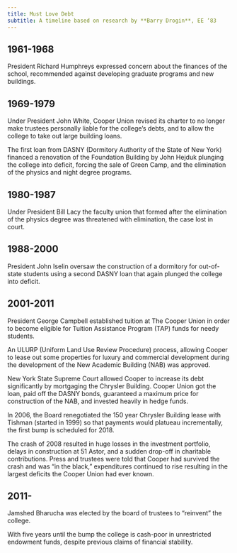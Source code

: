 ```yaml
---
title: Must Love Debt
subtitle: A timeline based on research by **Barry Drogin**, EE ‘83
---
```


## 1961-1968

President Richard Humphreys expressed concern about the finances of the school, recommended against developing graduate programs and new buildings.

## 1969-1979

Under President John White, Cooper Union revised its charter to no longer make trustees personally liable for the college’s debts, and to allow the college to take out large building loans. 

The first loan from DASNY (Dormitory Authority of the State of New York) financed a renovation of the Foundation Building by John Hejduk plunging the college into deficit, forcing the sale of Green Camp, and the elimination of the physics and night degree programs.

## 1980-1987

Under President Bill Lacy the faculty union that formed after the elimination of the physics degree was threatened with elimination, the case lost in court.

## 1988-2000

President John Iselin oversaw the construction of a dormitory for out-of-state students using a second DASNY loan that again plunged the college 
into deficit.

## 2001-2011

President George Campbell established tuition at The Cooper Union in order to become eligible for Tuition Assistance Program (TAP) funds for needy students. 

An ULURP (Uniform Land Use Review Procedure) process, allowing Cooper to lease out some properties for luxury and commercial development during the development of the New Academic Building (NAB) was approved.

New York State Supreme Court allowed Cooper to increase its debt significantly by mortgaging the Chrysler Building. Cooper Union got the loan, paid off the DASNY bonds, guaranteed a maximum price for construction of the NAB, and invested heavily in hedge funds.

In 2006, the Board renegotiated the 150 year Chrysler Building lease with Tishman (started in 1999) so that payments would platueau incrementally, the first bump is scheduled for 2018. 

The crash of 2008 resulted in huge losses in the investment portfolio, delays in construction at 51 Astor, and a sudden drop-off in charitable contributions. Press and trustees were told that Cooper had survived the crash and was “in the black,” expenditures continued to rise resulting in the largest deficits the Cooper Union had ever known. 

## 2011-

Jamshed Bharucha was elected by the board of trustees to “reinvent” the college. 

With five years until the bump the college is cash-poor in unrestricted endowment funds, despite previous claims of financial stability.
